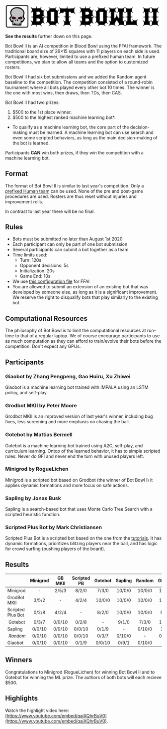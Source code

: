 ![Bot Bowl II](img/botbowl-ii.png?raw=true "Bot Bowl II")

**See the results** further down on this page.

Bot Bowl II is an AI competition in Blood Bowl using the FFAI framework. The traditional board size of 26×15 squares with 11 players on each side is used. Participants are, however, limited to use a prefixed human team. In future competitions, we plan to allow all teams and the option to customized rosters.

Bot Bowl II had six bot submissions and we added the Random agent baseline to the competition. The competition consisted of a round-robin tournament where all bots played every other bot 10 times. The winner is the one with most wins, then draws, then TDs, then CAS.

Bot Bowl II had two prizes:

1. $500 to the 1st place winner.
2. $500 to the highest ranked machine learning bot*.

* To qualify as a machine learning bot, the core part of the decision-making must be learned. A machine learning bot can use search and even some scripted behaviors, as long as the main decision-making of the bot is learned. 

Participants **CAN** win both prizes, if they win the competition with a machine learning bot. 

## Format
The format of Bot Bowl II is similar to last year's competition. Only a [prefixed Human team](https://github.com/njustesen/ffai/blob/master/ffai/data/teams/11/human.json) can be used. 
None of the pre and post-game procedures are used. Rosters are thus reset without injuries and improvement rolls.

In contrast to last year there will be no final. 

## Rules
- Bots must be submitted no later than August 1st 2020
- Each participant can only be part of one bot submission
- Several participants can submit a bot together as a team
- Time limits used:
    - Turn: 120s
    - Opponent decisions: 5s
    - Initialization: 20s
    - Game End: 10s
- We use [this configuration file](https://github.com/njustesen/ffai/blob/master/ffai/data/config/bot-bowl-ii.json) for FFAI
- You are allowed to submit an extension of an existing bot that was developed by someone else, as long as it is a significant improvement. We reserve the right to disqualify 
bots that play similarly to the existing bot.

## Computational Resources
The philosophy of Bot Bowl is to limit the computational resources at run-time to that of a regular laptop. We of course encourage participants to use as much computation as they can afford to train/evolve their bots before the competition. Don't expect any GPUs. 

## Participants

### Giaobot by Zhang Pengpeng, Gao Huiru, Xu Zhiwei
Giaobot is a machine learning bot trained with IMPALA using an LSTM policy, and self-play.

### Grodbot MKII by Peter Moore
Grodbot MKII is an improved version of last year's winner, including bug fixes, less screening and more emphasis on chasing the ball.

### Gotebot by Mattias Bermell
Gotebot is a machine learning bot trained using A2C, self-play, and curriculum learning. Ontop of the learned behavior, it has to simple scripted rules: Never do GFI and never end the turn with unused players left.

### Minigrod by RogueLichen
Minigrod is a scripted bot based on Grodbot (the winner of Bot Bowl I) it applies dynamic formations and more focus on safe actions.

### Sapling by Jonas Busk
Sapling is a search-based bot that uses Monte Carlo Tree Search with a scripted heuristic function.

### Scripted Plus Bot by Mark Christiansen
Scripted Plus Bot is a scripted bot based on the one from the [tutorials](https://njustesen.github.io/ffai/tutorials). It has dynamic formations, prioritizes blitzing players near the ball, and has logic for crowd surfing (pushing players of the board).

## Results

|                       | Minigrod | GB MKII  | Scripted PB | Gotebot | Sapling   | Random | Giaobot | W/D/L    | TD      | CAS     |
|-----------------------|:--------:|:--------:|:-----------:|:-------:|:---------:|:------:|:-------:|:--------:|:-------:|:-------:|
| Minigrod              | -        | 2/5/3    | 8/2/0       | 7/3/0   | 10/0/0    | 10/0/0 | 10/0/0  | 47/10/3  | 151/12  | 121/48  | 
| GrodBot<br/>MKII      | 3/5/2    | -        | 4/2/4       | 10/0/0  | 10/0/0    | 10/0/0 | 10/0/0  | 47/7/6   | 144/13  | 70/65   |
| Scripted<br/>Plus Bot | 0/2/8    | 4/2/4    | -           | 8/2/0   | 10/0/0    | 10/0/0 | 9/1/0   | 41/7/12  | 97/25   | 93/50   |
| Gotebot               | 0/3/7    | 0/0/10   | 0/2/8       | -       | 9/1/0     | 7/3/0  | 10/0/0  | 26/9/25  | 49/45   | 56/61   |
| Sapling               | 0/0/10   | 0/0/10   | 0/0/10      | 0/1/9   | -         | 0/10/0 | 1/9/0   | 1/20/39  | 1/104   | 38/65   |
| _Random_              | 0/0/10   | 0/0/10   | 0/0/10      | 0/3/7   | 0/10/0    | -      | 0/10/0  | 0/23/37  | 0/116   | 18/48   |
| Giaobot               | 0/0/10   | 0/0/10   | 0/1/9       | 0/0/10  | 0/9/1     | 0/10/0 | -       | 0/20/40  | 0/127   | 12/71   |

## Winners
Congratulations to Minigrod (RogueLichen) for winning Bot Bowl II and to Gotebot for winning the ML prize. The authors of both bots will each recieve $500.

## Highlights
Watch the highlight video here: [https://www.youtube.com/embed/qajXQhrBuV0](https://www.youtube.com/embed/qajXQhrBuV0).
